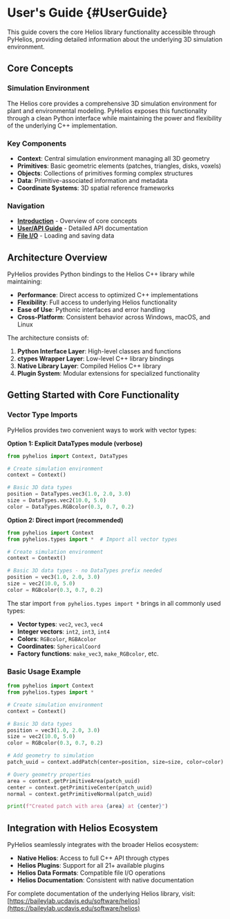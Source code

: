 # User's Guide {#UserGuide}

This guide covers the core Helios library functionality accessible through PyHelios, providing detailed information about the underlying 3D simulation environment.

## Core Concepts

### Simulation Environment
The Helios core provides a comprehensive 3D simulation environment for plant and environmental modeling. PyHelios exposes this functionality through a clean Python interface while maintaining the power and flexibility of the underlying C++ implementation.

### Key Components
- **Context**: Central simulation environment managing all 3D geometry
- **Primitives**: Basic geometric elements (patches, triangles, disks, voxels)
- **Objects**: Collections of primitives forming complex structures
- **Data**: Primitive-associated information and metadata
- **Coordinate Systems**: 3D spatial reference frameworks

### Navigation
- **[Introduction](Overview.html)** - Overview of core concepts
- **[User/API Guide](API.html)** - Detailed API documentation
- **[File I/O](IO.html)** - Loading and saving data

## Architecture Overview

PyHelios provides Python bindings to the Helios C++ library while maintaining:
- **Performance**: Direct access to optimized C++ implementations
- **Flexibility**: Full access to underlying Helios functionality  
- **Ease of Use**: Pythonic interfaces and error handling
- **Cross-Platform**: Consistent behavior across Windows, macOS, and Linux

The architecture consists of:
1. **Python Interface Layer**: High-level classes and functions
2. **ctypes Wrapper Layer**: Low-level C++ library bindings
3. **Native Library Layer**: Compiled Helios C++ library
4. **Plugin System**: Modular extensions for specialized functionality

## Getting Started with Core Functionality

### Vector Type Imports

PyHelios provides two convenient ways to work with vector types:

**Option 1: Explicit DataTypes module (verbose)**
```python
from pyhelios import Context, DataTypes

# Create simulation environment
context = Context()

# Basic 3D data types
position = DataTypes.vec3(1.0, 2.0, 3.0)
size = DataTypes.vec2(10.0, 5.0)
color = DataTypes.RGBcolor(0.3, 0.7, 0.2)
```

**Option 2: Direct import (recommended)**
```python
from pyhelios import Context
from pyhelios.types import *  # Import all vector types

# Create simulation environment
context = Context()

# Basic 3D data types - no DataTypes prefix needed
position = vec3(1.0, 2.0, 3.0)
size = vec2(10.0, 5.0)
color = RGBcolor(0.3, 0.7, 0.2)
```

The star import `from pyhelios.types import *` brings in all commonly used types:
- **Vector types**: `vec2`, `vec3`, `vec4`
- **Integer vectors**: `int2`, `int3`, `int4`
- **Colors**: `RGBcolor`, `RGBAcolor`
- **Coordinates**: `SphericalCoord`
- **Factory functions**: `make_vec3`, `make_RGBcolor`, etc.

### Basic Usage Example

```python
from pyhelios import Context
from pyhelios.types import *

# Create simulation environment
context = Context()

# Basic 3D data types
position = vec3(1.0, 2.0, 3.0)
size = vec2(10.0, 5.0)
color = RGBcolor(0.3, 0.7, 0.2)

# Add geometry to simulation
patch_uuid = context.addPatch(center=position, size=size, color=color)

# Query geometry properties
area = context.getPrimitiveArea(patch_uuid)
center = context.getPrimitiveCenter(patch_uuid)
normal = context.getPrimitiveNormal(patch_uuid)

print(f"Created patch with area {area} at {center}")
```

## Integration with Helios Ecosystem

PyHelios seamlessly integrates with the broader Helios ecosystem:

- **Native Helios**: Access to full C++ API through ctypes
- **Helios Plugins**: Support for all 21+ available plugins
- **Helios Data Formats**: Compatible file I/O operations
- **Helios Documentation**: Consistent with native documentation

For complete documentation of the underlying Helios library, visit:
[https://baileylab.ucdavis.edu/software/helios](https://baileylab.ucdavis.edu/software/helios)